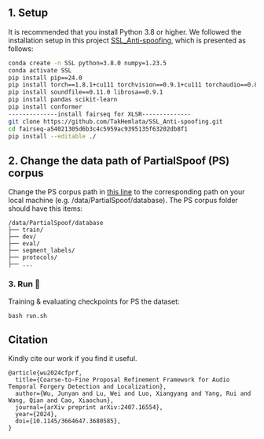 ## 1. Setup


It is recommended that you install Python 3.8 or higher. We followed the installation setup in this project [SSL_Anti-spoofing](https://github.com/TakHemlata/SSL_Anti-spoofing), which is presented as follows:


```bash
conda create -n SSL python=3.8.0 numpy=1.23.5
conda activate SSL
pip install pip==24.0
pip install torch==1.8.1+cu111 torchvision==0.9.1+cu111 torchaudio==0.8.1 -f https://download.pytorch.org/whl/torch_stable.html
pip install soundfile==0.11.0 librosa==0.9.1
pip install pandas scikit-learn
pip install conformer
--------------install fairseq for XLSR--------------
git clone https://github.com/TakHemlata/SSL_Anti-spoofing.git
cd fairseq-a54021305d6b3c4c5959ac9395135f63202db8f1
pip install --editable ./
```


## 2. Change the data path of PartialSpoof (PS) corpus 
Change the PS corpus path in [this line](https://github.com/ductuantruong/CFPRF/blob/ac736a0d191d00afbec786daa402706363d7402a/libs/dataloader/data_io.py#L252) to the corresponding path on your local machine (e.g. /data/PartialSpoof/database). The PS corpus folder should have this items:
```
/data/PartialSpoof/database
├── train/
├── dev/
├── eval/
├── segment_labels/
├── protocols/
├── ...
```

### 3. Run 🚀
Training & evaluating checkpoints for PS the dataset:
```
bash run.sh
```


## Citation
Kindly cite our work if you find it useful.


```
@article{wu2024cfprf,
  title={Coarse-to-Fine Proposal Refinement Framework for Audio Temporal Forgery Detection and Localization},
  author={Wu, Junyan and Lu, Wei and Luo, Xiangyang and Yang, Rui and Wang, Qian and Cao, Xiaochun},
  journal={arXiv preprint arXiv:2407.16554},
  year={2024},
  doi={10.1145/3664647.3680585},
}
```
